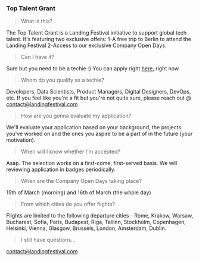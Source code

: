 
### Top Talent Grant

> What is this?

The Top Talent Grant is a Landing Festival initiative to support global tech talent. It's featuring two exclusive offers:
1-A free trip to Berlin to attend the Landing Festival
2-Access to our exclusive Company Open Days.

> Can I have it?

Sure but you need to be a techie :) You can apply right [here](https://landingfestival.com/top_talent), right now.

> Whom do you qualify as a techie?

Developers, Data Scientists, Product Managers, Digital Designers, DevOps, etc. If you feel like you're a fit but you're not quite sure, please reach out @ contact@landingfestival.com

> How are you gonna evaluate my application?

We'll evaluate your application based on your background, the projects you've worked on and the ones you aspire to be a part of in the future (your motivation). 

> When will I know whether I'm accepted?

Asap. The selection works on a first-come, first-served basis. We will reviewing application in badges periodically. 

> When are the Company Open Days taking place?

15th of March (morning) and 16th of March (the whole day)

> From which cities do you offer flights?

Flights are limited to the following departure cities - Rome, Krakow, Warsaw, Bucharest, Sofia, Paris, Budapest, Riga, Tallinn,  Stockholm, Copenhagen, Helsinki, Vienna, Glasgow, Brussels, London, Amsterdam, Dublin.

> I still have questions...

contact@landingfestival.com
